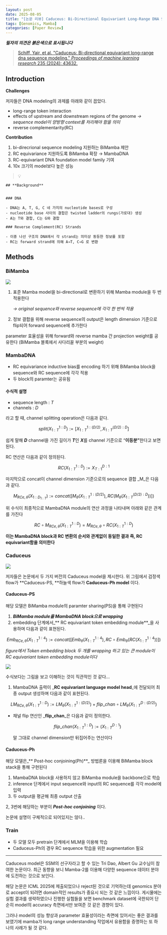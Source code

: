 ```yaml
---
layout: post
date: 2025-08-05
title: "[논문 리뷰] Caduceus: Bi-Directional Equivariant Long-Range DNA Sequence Modeling"
tags: [Genomics, Mamba]
categories: [Paper Review]
---
```


<span class="notion-red">_**필자의 의견은 붉은색으로 표시됩니다**_</span>


> [Schiff, Yair, et al. "Caduceus: Bi-directional equivariant long-range dna sequence modeling." ](https://pmc.ncbi.nlm.nih.gov/articles/PMC12189541/)[_Proceedings of machine learning research_](https://pmc.ncbi.nlm.nih.gov/articles/PMC12189541/)[ 235 (2024): 43632.](https://pmc.ncbi.nlm.nih.gov/articles/PMC12189541/)



## Introduction


**Challenges**


저자들은 DNA modeling의 과제를 아래와 같이 꼽았다.

- long-range token interaction
- effects of upstream and downstream regions of the genome 
_→ sequence model이 양방향 context를 처리해야 함을 의미_
- reverse complementarity(RC)

**Contribution**

1. bi-direcrional sequence modeling 지원하는 BiMamba 제안
1. RC equivariance 지원하도록 BiMamba 확장 → MambaDNA
1. RC-equivariant DNA foundation model family 기여
1. 10x 크기의 model보다 높은 성능

> 💡 


	## **Background**


	### DNA

	- DNA는 A, T, G, C 네 가지의 nucleotide bases로 구성
	- nucleotide base 사이의 결합은 twisted ladder의 rungs(가로대) 생성
	- A는 T와 결합, C는 G와 결합

	### Reverse Complement(RC) Strands

	- 이중 나선 구조의 DNA에서 각 strand는 의미상 동등한 정보를 포함
	- RC는 forward strand에 의해 A→T, C→G 로 변환


## Methods



### BiMamba


![](https://prod-files-secure.s3.us-west-2.amazonaws.com/542b861c-36a8-4051-84e5-8804b6728dba/2c247d59-7815-4980-99f0-8f0d21f445a7/image.png?X-Amz-Algorithm=AWS4-HMAC-SHA256&X-Amz-Content-Sha256=UNSIGNED-PAYLOAD&X-Amz-Credential=ASIAZI2LB466Q2F7Y2YA%2F20251010%2Fus-west-2%2Fs3%2Faws4_request&X-Amz-Date=20251010T160125Z&X-Amz-Expires=3600&X-Amz-Security-Token=IQoJb3JpZ2luX2VjEFgaCXVzLXdlc3QtMiJHMEUCICLYmY5wO2jXwk8zbsoaSTufvMGj%2BGA%2F7GhqbwkCILsAAiEAlv91VinfCtj1KkbURS1IyVkzzWbWQYBYM8O9hTtWX%2FUqiAQI8f%2F%2F%2F%2F%2F%2F%2F%2F%2F%2FARAAGgw2Mzc0MjMxODM4MDUiDNZnzYeTRnJuImMCbSrcA4%2BBiepM%2FNmop8yvxQ0hBd5Jarq59crpDG6fNXmgrL%2FzgY5xnWP4GAwOSG26cQEWlRaFMSB2U0WBLenMtSraiuaBMxXQ%2FgCk7ZnwNZ9IQB5QuOkKRMoV0aB%2Fs8MRNaW2a7XX4KroedLpjane6gsqPcAol78rRvf9JoVjJPeRPRNJF33Qm9V7AKiH4RvFy4VNEbBvm%2Ff8Je5ogSiKDtDZA212N9uLPvM5pK59e3Amr3FHEDePrGek4ecZzOdPtA7CInWe%2BJJ9jWx1fYRvmu8aPrMgGnN8d4fRayJx2IKmV%2FltjkR3Z%2FgTR9fYPZACkdkK3soNCgBrk0i7vlilSpCYXM0HOzR7pGeYXxkSITPVeWdZ9qj%2BwhjAKMs%2FamD%2BtNJX1CneLkC6ytofg%2BmV4qEdnnkSwmV5OmOzzpmtSNUlbIlU3denPp9S2zQr6a%2BqGWZqOgkPi7KCoHT5B3NJmvHbTZYljg9YzxUV6hDEcc1oBCbxMhrmMD%2BYl%2FTS31dU8lLqZ5PWe0YD2tZZzwDDlZfeYOReapqcw8fVwbEmlQGxOJc%2B9FOK3q4lRplW%2Br7JXWR268dnuA2pbopXqBqtYM8IiBxxbUAcxsP11gxkUKEeU3DzCIFTy2KQqYDAtdyjMMLZpMcGOqUBsp1RhhVfrlfII8rBWubeEe5Sgb18jJ%2FcpfQXA1NnHfd47CzkKtebFq%2F87XWbGNcU6Apf5ogmH3dHA5ZrGEyMHTFiepmaPSO1CYjckhvktEr7j%2Fqmop9pLjiOJkwR7Tw8ktjSqfSk0%2FnBog7RhqsRMLZypkgJwwj3ZayfO9tAX8%2B9xdQue8gRD%2BuQG4GLb9sZpnmMMmDTajCcadmOI2Fe6Y4bB%2BFz&X-Amz-Signature=593e0b02e719ac7a3f06f7a55089ed5271e8c96a1ff025926207cc4cfeb30ecc&X-Amz-SignedHeaders=host&x-amz-checksum-mode=ENABLED&x-id=GetObject)

1. 표준 Mamba model을 bi-directional로 변환하기 위해 Mamba module을 두 번 적용한다

	_→ original sequence와 reverse sequence에 각각 한 번씩 적용_

1. 정보 결합을 위해 reverse sequence의 output은 length dimension 기준으로 flip되어 forward sequence에 추가한다

parameter 효율성을 위해 forward와 reverse mamba 간 projection weight를 공유한다 (BiMamba 블록에서 사다리꼴 부분의 weight)



### MambaDNA

- RC equivariance inductive bias를 encoding 하기 위해 BiMamba block을 sequence와 RC sequence에 각각 적용
- 두 block의 paramter는 공유됨


#### 수식적 설명

- sequence length : _T_
- channels : _D_

라고 할 때,  channel splitting operation은 다음과 같다.


$$
split(X^{1:D}_{1:T}):=[X^{1:(D/2)}_{1:T},X^{(D/2):D}_{1:T}]
$$


<span class="notion-red">쉽게 말해 </span><span class="notion-red">_**D**_</span><span class="notion-red"> channel을 가진 길이가 </span><span class="notion-red">_**T**_</span><span class="notion-red">인 </span><span class="notion-red">_**X**_</span><span class="notion-red">를 channel 기준으로 “</span><span class="notion-red">**이등분”**</span><span class="notion-red">한다고 보면 된다.</span>


RC 연산은 다음과 같이 정의된다.


$$
RC(X^{1:D}_{1:T}):=X^{D:1}_{T:1}
$$


마지막으로 concat이 channel dimension 기준으로의 sequence 결합 _M_은 다음과 같다.


$$
M_{RCe,\theta}(X_{1:D_{1:T}}):=concat([M_{\theta}(X^{1:(D/2)}_{1:T}),RC(M_{\theta}(X^{(D/2):D}_{1:T}))])
$$


위 수식이 최종적으로 MambaDNA module의 연산 과정을 나타내며 아래와 같은 관계를 가진다


$$
RC\circ M_{RCe,\theta}(X^{1:D}_{1:T}) = M_{RCe,\theta} \circ RC(X^{1:D}_{1:T})
$$


**이는 MambaDNA block과 RC 변환의 순서와 관계없이 동일한 결과 즉, RC equivariant함을 의미한다**



### Caduceus


![](https://prod-files-secure.s3.us-west-2.amazonaws.com/542b861c-36a8-4051-84e5-8804b6728dba/f94a60d7-8145-473b-aef9-7c68d3ec604a/image.png?X-Amz-Algorithm=AWS4-HMAC-SHA256&X-Amz-Content-Sha256=UNSIGNED-PAYLOAD&X-Amz-Credential=ASIAZI2LB466Q2F7Y2YA%2F20251010%2Fus-west-2%2Fs3%2Faws4_request&X-Amz-Date=20251010T160125Z&X-Amz-Expires=3600&X-Amz-Security-Token=IQoJb3JpZ2luX2VjEFgaCXVzLXdlc3QtMiJHMEUCICLYmY5wO2jXwk8zbsoaSTufvMGj%2BGA%2F7GhqbwkCILsAAiEAlv91VinfCtj1KkbURS1IyVkzzWbWQYBYM8O9hTtWX%2FUqiAQI8f%2F%2F%2F%2F%2F%2F%2F%2F%2F%2FARAAGgw2Mzc0MjMxODM4MDUiDNZnzYeTRnJuImMCbSrcA4%2BBiepM%2FNmop8yvxQ0hBd5Jarq59crpDG6fNXmgrL%2FzgY5xnWP4GAwOSG26cQEWlRaFMSB2U0WBLenMtSraiuaBMxXQ%2FgCk7ZnwNZ9IQB5QuOkKRMoV0aB%2Fs8MRNaW2a7XX4KroedLpjane6gsqPcAol78rRvf9JoVjJPeRPRNJF33Qm9V7AKiH4RvFy4VNEbBvm%2Ff8Je5ogSiKDtDZA212N9uLPvM5pK59e3Amr3FHEDePrGek4ecZzOdPtA7CInWe%2BJJ9jWx1fYRvmu8aPrMgGnN8d4fRayJx2IKmV%2FltjkR3Z%2FgTR9fYPZACkdkK3soNCgBrk0i7vlilSpCYXM0HOzR7pGeYXxkSITPVeWdZ9qj%2BwhjAKMs%2FamD%2BtNJX1CneLkC6ytofg%2BmV4qEdnnkSwmV5OmOzzpmtSNUlbIlU3denPp9S2zQr6a%2BqGWZqOgkPi7KCoHT5B3NJmvHbTZYljg9YzxUV6hDEcc1oBCbxMhrmMD%2BYl%2FTS31dU8lLqZ5PWe0YD2tZZzwDDlZfeYOReapqcw8fVwbEmlQGxOJc%2B9FOK3q4lRplW%2Br7JXWR268dnuA2pbopXqBqtYM8IiBxxbUAcxsP11gxkUKEeU3DzCIFTy2KQqYDAtdyjMMLZpMcGOqUBsp1RhhVfrlfII8rBWubeEe5Sgb18jJ%2FcpfQXA1NnHfd47CzkKtebFq%2F87XWbGNcU6Apf5ogmH3dHA5ZrGEyMHTFiepmaPSO1CYjckhvktEr7j%2Fqmop9pLjiOJkwR7Tw8ktjSqfSk0%2FnBog7RhqsRMLZypkgJwwj3ZayfO9tAX8%2B9xdQue8gRD%2BuQG4GLb9sZpnmMMmDTajCcadmOI2Fe6Y4bB%2BFz&X-Amz-Signature=ade7f9985689abdad3783ca75f3cf216ad50fefbe58e88645650e95466681723&X-Amz-SignedHeaders=host&x-amz-checksum-mode=ENABLED&x-id=GetObject)


저자들은 논문에서 두 가지 버전의 Caduceus model을 제시한다. 위 그림에서 검정색 flow가 **Caduceus-PS, **하늘색 flow가 **Caduceus-Ph model** 이다.



#### Caduceus-PS


해당 모델은 BiMamba module의 paramter sharing(PS)을 통해 구현된다

1. _**BiMamba module을 MambaDNA block으로 wrapping**_
1. embedding 단계에서_** RC equivariant token embedding module**_을 사용하며 다음과 같이 표현된다.

$$
Emb_{RCe,\theta}(X^{1:4}_{1:T}):=concat([Emb_{\theta}(X^{1:4}_{1:T}),RC \circ Emb_{\theta}(RC(X^{1:4}_{1:T}))])
$$


_figure에서 Token embedding block 두 개를 wrapping 하고 있는 큰 module이 RC equivariant token embedding module이다_


![](https://prod-files-secure.s3.us-west-2.amazonaws.com/542b861c-36a8-4051-84e5-8804b6728dba/b175e4da-71eb-4e91-8c23-a06dabe673c9/image.png?X-Amz-Algorithm=AWS4-HMAC-SHA256&X-Amz-Content-Sha256=UNSIGNED-PAYLOAD&X-Amz-Credential=ASIAZI2LB466Q2F7Y2YA%2F20251010%2Fus-west-2%2Fs3%2Faws4_request&X-Amz-Date=20251010T160125Z&X-Amz-Expires=3600&X-Amz-Security-Token=IQoJb3JpZ2luX2VjEFgaCXVzLXdlc3QtMiJHMEUCICLYmY5wO2jXwk8zbsoaSTufvMGj%2BGA%2F7GhqbwkCILsAAiEAlv91VinfCtj1KkbURS1IyVkzzWbWQYBYM8O9hTtWX%2FUqiAQI8f%2F%2F%2F%2F%2F%2F%2F%2F%2F%2FARAAGgw2Mzc0MjMxODM4MDUiDNZnzYeTRnJuImMCbSrcA4%2BBiepM%2FNmop8yvxQ0hBd5Jarq59crpDG6fNXmgrL%2FzgY5xnWP4GAwOSG26cQEWlRaFMSB2U0WBLenMtSraiuaBMxXQ%2FgCk7ZnwNZ9IQB5QuOkKRMoV0aB%2Fs8MRNaW2a7XX4KroedLpjane6gsqPcAol78rRvf9JoVjJPeRPRNJF33Qm9V7AKiH4RvFy4VNEbBvm%2Ff8Je5ogSiKDtDZA212N9uLPvM5pK59e3Amr3FHEDePrGek4ecZzOdPtA7CInWe%2BJJ9jWx1fYRvmu8aPrMgGnN8d4fRayJx2IKmV%2FltjkR3Z%2FgTR9fYPZACkdkK3soNCgBrk0i7vlilSpCYXM0HOzR7pGeYXxkSITPVeWdZ9qj%2BwhjAKMs%2FamD%2BtNJX1CneLkC6ytofg%2BmV4qEdnnkSwmV5OmOzzpmtSNUlbIlU3denPp9S2zQr6a%2BqGWZqOgkPi7KCoHT5B3NJmvHbTZYljg9YzxUV6hDEcc1oBCbxMhrmMD%2BYl%2FTS31dU8lLqZ5PWe0YD2tZZzwDDlZfeYOReapqcw8fVwbEmlQGxOJc%2B9FOK3q4lRplW%2Br7JXWR268dnuA2pbopXqBqtYM8IiBxxbUAcxsP11gxkUKEeU3DzCIFTy2KQqYDAtdyjMMLZpMcGOqUBsp1RhhVfrlfII8rBWubeEe5Sgb18jJ%2FcpfQXA1NnHfd47CzkKtebFq%2F87XWbGNcU6Apf5ogmH3dHA5ZrGEyMHTFiepmaPSO1CYjckhvktEr7j%2Fqmop9pLjiOJkwR7Tw8ktjSqfSk0%2FnBog7RhqsRMLZypkgJwwj3ZayfO9tAX8%2B9xdQue8gRD%2BuQG4GLb9sZpnmMMmDTajCcadmOI2Fe6Y4bB%2BFz&X-Amz-Signature=9b53580fa7174cf7e5c68f2569824b6a2b4a2b4c1aeec1e385f60b6267b713cd&X-Amz-SignedHeaders=host&x-amz-checksum-mode=ENABLED&x-id=GetObject)


<span class="notion-red">수식보다는 그림을 보고 이해하는 것이 직관적인 것 같다…</span>

1. MambaDNA 출력이 _**RC equivariant language model head**_에 전달되어 최종 output 생성하며 다음과 같이 표현된다.

$$
LM_{RCe,\theta}(X^{1:D}_{1:T}):= LM_{\theta}(X^{1:(D/2)}_{1:T})+flip\_chan\circ LM_{\theta}(X^{D:(D/2)}_{1:T})
$$

- 채널 flip 연산인 _**flip\_chan**_은 다음과 같이 정의한다.

	$$
	flip\_chan(X^{1:D}_{1:T}):=(X^{D:1}_{1:T})
	$$


	말 그대로 channel dimension만 뒤집어주는 연산이다



#### Caduceus-Ph


해당 모델은_** Post-hoc conjoining(Ph)**_ 방법론을 이용해 BiMamba block stack을 통해 구현된다

1. MambaDNA block을 사용하지 않고 BiMamba module을 backbone으로 학습
1. inference 단계에서 input sequence와 input의 RC sequence를 각각 model에 입력
1. 두 output을 평균해 최종 output 산출

2, 3번에 해당하는 부분이 _**Post-hoc conjoining**_ 이다.


<span class="notion-red">논문에 설명이 구체적으로 되어있지는 않다..</span>



### Train

- 두 모델 모두 pretrain 단계에서 MLM을 이용해 학습
- Caduceus-Ph의 경우 RC sequence 학습을 위한 augmentation 필요

---


<span class="notion-red">Caduceus model은 SSM의 선구자라고 할 수 있는 Tri Dao, Albert Gu 교수님이 참여한 논문이다. 최근 동향을 보니 Mamba-2를 이용해 다양한 sequence 데이터 분야에 도전하는 것으로 보인다.</span>


<span class="notion-red">해당 논문은 ICML 2025에 제출되었으나 reject된 것으로 기억하는데 genomics 분야로 accept이 되려면 domain적인 results가 중요시 되는 것 같은 느낌이다. 게시물에는 실험 결과를 생략하였으나 진행한 실험들을 보면 benchmark dataset에 국한되어 단순히 model의 accuracy 측면에서만 보여준 것 같은 경향이 있다.</span>


<span class="notion-red">그러나 model의 성능 향상과 parameter 효율성이라는 측면에 있어서는 좋은 결과를 보였기에 mamba가 long range understanding 작업에서 유용함을 증명하는 또 하나의 사례가 될 것 같다.</span>

